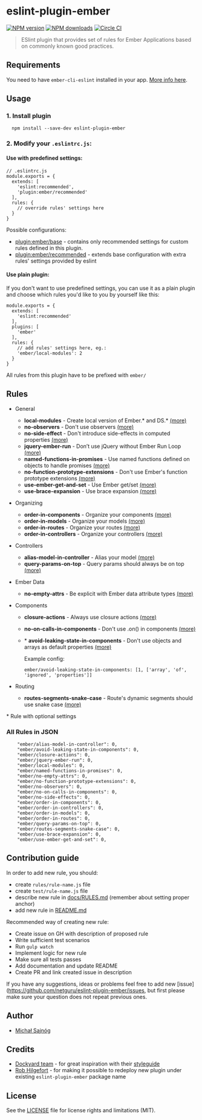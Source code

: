 # eslint-plugin-ember

[![NPM version](https://img.shields.io/npm/v/eslint-plugin-ember.svg?style=flat)](https://npmjs.org/package/eslint-plugin-ember)
[![NPM downloads](https://img.shields.io/npm/dm/eslint-plugin-ember.svg?style=flat)](https://npmjs.org/package/eslint-plugin-ember)
[![Circle CI](https://circleci.com/gh/netguru/eslint-plugin-ember.svg?style=svg&circle-token=58c1b942a91ecd67eed15502a5df51b3d1504f35)](https://circleci.com/gh/netguru/eslint-plugin-ember)

> ESlint plugin that provides set of rules for Ember Applications based on commonly known good practices.

## Requirements

You need to have `ember-cli-eslint` installed in your app. [More info here](https://github.com/ember-cli/ember-cli-eslint).

## Usage

### 1. Install plugin

```shell
  npm install --save-dev eslint-plugin-ember
```

### 2. Modify your `.eslintrc.js`:

#### Use with predefined settings:

```
// .eslintrc.js
module.exports = {
  extends: [
    'eslint:recommended',
    'plugin:ember/recommended'
  ],
  rules: {
    // override rules' settings here
  }
}
```

Possible configurations:
- [plugin:ember/base](https://github.com/netguru/eslint-plugin-ember/blob/master/config/base.js) - contains only recommended settings for custom rules defined in this plugin.
- [plugin:ember/recommended](https://github.com/netguru/eslint-plugin-ember/blob/master/config/recommended.js) - extends base configuration with extra rules' settings provided by eslint

#### Use plain plugin:

If you don't want to use predefined settings, you can use it as a plain plugin and choose which rules you'd like to you by yourself like this:

```
module.exports = {
  extends: [
    'eslint:recommended'
  ],
  plugins: [
    'ember'
  ],
  rules: {
    // add rules' settings here, eg.:
    'ember/local-modules': 2
  }
}
```

All rules from this plugin have to be prefixed with `ember/`

## Rules

* General
  * **local-modules** - Create local version of Ember.* and DS.* [(more)](https://github.com/netguru/eslint-plugin-ember/blob/master/docs/RULES.md#create-local-version-of-ember-and-ds)
  * **no-observers** - Don't use observers [(more)](https://github.com/netguru/eslint-plugin-ember/blob/master/docs/RULES.md#dont-use-observers)
  * **no-side-effect** - Don't introduce side-effects in computed properties [(more)](https://github.com/netguru/eslint-plugin-ember/blob/master/docs/RULES.md#dont-introduce-side-effects-in-computed-properties)
  * **jquery-ember-run** - Don’t use jQuery without Ember Run Loop [(more)](https://github.com/netguru/eslint-plugin-ember/blob/master/docs/RULES.md#dont-use-jquery-without-ember-run-loop)
  * **named-functions-in-promises** - Use named functions defined on objects to handle promises [(more)](https://github.com/netguru/eslint-plugin-ember/blob/master/docs/RULES.md#use-named-functions-defined-on-objects-to-handle-promises)
  * **no-function-prototype-extensions** - Don't use Ember's function prototype extensions [(more)](https://github.com/netguru/eslint-plugin-ember/blob/master/docs/RULES.md#do-not-use-embers-function-prototype-extensions)
  * **use-ember-get-and-set** - Use Ember get/set [(more)](https://github.com/netguru/eslint-plugin-ember/blob/master/docs/RULES.md#use-emberget-and-emberset)
  * **use-brace-expansion** - Use brace expansion [(more)](https://github.com/netguru/eslint-plugin-ember/blob/master/docs/RULES.md#use-brace-expansion)

* Organizing
  * **order-in-components** - Organize your components [(more)](https://github.com/netguru/eslint-plugin-ember/blob/master/docs/RULES.md#organize-your-components)
  * **order-in-models** - Organize your models [(more)](https://github.com/netguru/eslint-plugin-ember/blob/master/docs/RULES.md#organize-your-models)
  * **order-in-routes** - Organize your routes [(more)](https://github.com/netguru/eslint-plugin-ember/blob/master/docs/RULES.md#organize-your-routes)
  * **order-in-controllers** - Organize your controllers [(more)](https://github.com/netguru/eslint-plugin-ember/blob/master/docs/RULES.md#organize-your-controllers)

* Controllers
  * **alias-model-in-controller** - Alias your model [(more)](https://github.com/netguru/eslint-plugin-ember/blob/master/docs/RULES.md#alias-your-model)
  * **query-params-on-top** - Query params should always be on top [(more)](https://github.com/netguru/eslint-plugin-ember/blob/master/docs/RULES.md#query-params-should-always-be-on-top)

* Ember Data
  * **no-empty-attrs** - Be explicit with Ember data attribute types [(more)](https://github.com/netguru/eslint-plugin-ember/blob/master/docs/RULES.md#be-explicit-with-ember-data-attribute-types)

* Components
  * **closure-actions** - Always use closure actions [(more)](https://github.com/netguru/eslint-plugin-ember/blob/master/docs/RULES.md#closure-actions)
  * **no-on-calls-in-components** - Don't use .on() in components [(more)](https://github.com/netguru/eslint-plugin-ember/blob/master/docs/RULES.md#dont-use-on-calls-as-components-values)
  * \* **avoid-leaking-state-in-components** - Don't use objects and arrays as default properties [(more)](https://github.com/netguru/eslint-plugin-ember/blob/master/docs/RULES.md#avoid-leaking-state)

    Example config:
    ```
    ember/avoid-leaking-state-in-components: [1, ['array', 'of', 'ignored', 'properties']]
    ```


* Routing
  * **routes-segments-snake-case** - Route's dynamic segments should use snake case [(more)](https://github.com/netguru/eslint-plugin-ember/#route-naming)

\* Rule with optional settings

### All Rules in JSON

```
    "ember/alias-model-in-controller": 0,
    "ember/avoid-leaking-state-in-components": 0,
    "ember/closure-actions": 0,
    "ember/jquery-ember-run": 0,
    "ember/local-modules": 0,
    "ember/named-functions-in-promises": 0,
    "ember/no-empty-attrs": 0,
    "ember/no-function-prototype-extensions": 0,
    "ember/no-observers": 0,
    "ember/no-on-calls-in-components": 0,
    "ember/no-side-effects": 0,
    "ember/order-in-components": 0,
    "ember/order-in-controllers": 0,
    "ember/order-in-models": 0,
    "ember/order-in-routes": 0,
    "ember/query-params-on-top": 0,
    "ember/routes-segments-snake-case": 0,
    "ember/use-brace-expansion": 0,
    "ember/use-ember-get-and-set": 0,
```

## Contribution guide

In order to add new rule, you should:
- create `rules/rule-name.js` file
- create `test/rule-name.js` file
- describe new rule in [docs/RULES.md](https://github.com/netguru/eslint-plugin-ember/blob/master/docs/RULES.md) (remember about setting proper anchor)
- add new rule in [README.md](https://github.com/netguru/eslint-plugin-ember/blob/master/README.md#rules)

Recommended way of creating new rule:
- Create issue on GH with description of proposed rule
- Write sufficient test scenarios
- Run `gulp watch`
- Implement logic for new rule
- Make sure all tests passes
- Add documentation and update README
- Create PR and link created issue in description

If you have any suggestions, ideas or problems feel free to add new [issue](https://github.com/netguru/eslint-plugin-ember/issues, but first please make sure your question does not repeat previous ones.

## Author
- [Michał Sajnóg](http://github.com/michalsnik)

## Credits
- [Dockyard team](http://github.com/dockyard) - for great inspiration with their [styleguide](https://github.com/DockYard/styleguides/blob/master/engineering/ember.md)
- [Rob Hilgefort](https://github.com/rjhilgefort) - for making it possible to redeploy new plugin under existing `eslint-plugin-ember` package name

## License

See the [LICENSE](LICENSE.md) file for license rights and limitations (MIT).
